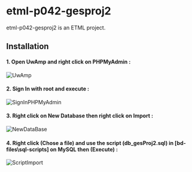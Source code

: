# etml-p042-gesproj2

etml-p042-gesproj2 is an ETML project.

## Installation

#### 1. Open UwAmp and right click on PHPMyAdmin  :

![UwAmp](https://user-images.githubusercontent.com/56980502/142625945-2f1e2c62-7666-4535-8e11-a432d61c4fef.png)

#### 2. Sign In with root and execute :

![SignInPHPMyAdmin](https://user-images.githubusercontent.com/56980502/142626059-0f47ad8d-c7b3-4ff4-a8d2-4970217eaea9.PNG)

#### 3. Right click on New Database then right click on Import :

![NewDataBase](https://user-images.githubusercontent.com/56980502/142626071-339ada73-e36b-4961-8cb4-ebc08977da60.PNG)

#### 4. Right click (Chose a file) and use the script (db_gesProj2.sql) in [bd-files\sql-scripts] on MySQL then (Execute)  : 

![ScriptImport](https://user-images.githubusercontent.com/56980502/142626099-2e395fb7-0347-44cd-a1ac-0770c313008b.PNG)
